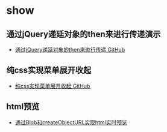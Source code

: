 # show

## 通过jQuery递延对象的then来进行传递演示

- [通过jQuery递延对象的then来进行传递 GitHub](https://cdswyda.github.io/show/demo/jqueryPassOnByThen/test.html)

## 纯css实现菜单展开收起

- [纯css实现菜单展开收起 GitHub](https://cdswyda.github.io/show/demo/css-menu/menu.html)

## html预览

- [通过Blob和createObjectURL实现html实时预览](https://cdswyda.github.io/show/demo/html-prev/)